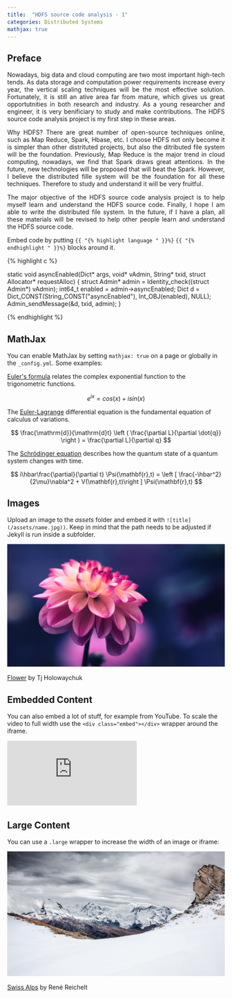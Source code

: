 ```yaml
---
title:  "HDFS source code analysis - 1"
categories: Distributed Systems
mathjax: true
---
```

## Preface
<p align="justify">
Nowadays, big data and cloud computing are two most important high-tech tends. As data storage and computation power requirements increase every year, the vertical scaling techniques will be the most effective solution. Fortunately, it is still an ative area far from mature, which gives us great opportutnities in both research and industry. As a young researcher and engineer, it is very benificiary to study and make contributions. The HDFS source code analysis project is my first step in these areas. 
</p>
<p align="justify">
Why HDFS? There are great number of open-source techniques online, such as Map Reduce, Spark, Hbase, etc. I choose HDFS not only become it is simpler than other distrituted projects, but also the ditributed file system will be the foundation. Previously, Map Reduce is the major trend in cloud computing, nowadays, we find that Spark draws great attentions. In the future, new technologies will be proposed that will beat the Spark. However, I believe the distributed fille system will be the foundation for all these techniques. Therefore to study and understand it will be very fruitful.
</p>
<p align="justify">
The major objective of the HDFS source code analysis project is to help myself learn and understand the HDFS source code. Finally, I hope I am able to write the distributed file system. In the future, if I have a plan, all these materials will be revised to help other people learn and understand the HDFS source code.
</p>











Embed code by putting `{{ "{% highlight language " }}%}` `{{ "{% endhighlight " }}%}` blocks around it.

{% highlight c %}

static void asyncEnabled(Dict* args, void* vAdmin, String* txid, struct Allocator* requestAlloc)
{
    struct Admin* admin = Identity_check((struct Admin*) vAdmin);
    int64_t enabled = admin->asyncEnabled;
    Dict d = Dict_CONST(String_CONST("asyncEnabled"), Int_OBJ(enabled), NULL);
    Admin_sendMessage(&d, txid, admin);
}

{% endhighlight %}


## MathJax

You can enable MathJax by setting `mathjax: true` on a page or globally in the `_config.yml`. Some examples:

[Euler's formula](https://en.wikipedia.org/wiki/Euler%27s_formula) relates the  complex exponential function to the trigonometric functions.

$$ e^{ix}=cos(x)+isin(x) $$

The [Euler-Lagrange](https://en.wikipedia.org/wiki/Lagrangian_mechanics) differential equation is the fundamental equation of calculus of variations.

$$ \frac{\mathrm{d}}{\mathrm{d}t} \left ( \frac{\partial L}{\partial \dot{q}} \right ) = \frac{\partial L}{\partial q} $$

The [Schrödinger equation](https://en.wikipedia.org/wiki/Schr%C3%B6dinger_equation) describes how the quantum state of a quantum system changes with time.

$$ i\hbar\frac{\partial}{\partial t} \Psi(\mathbf{r},t) = \left [ \frac{-\hbar^2}{2\mu}\nabla^2 + V(\mathbf{r},t)\right ] \Psi(\mathbf{r},t) $$

## Images

Upload an image to the *assets* folder and embed it with `![title](/assets/name.jpg))`. Keep in mind that the path needs to be adjusted if Jekyll is run inside a subfolder.

[![Flower](../assets/flower.jpg)](../assets/flower.jpg)

[Flower](https://unsplash.com/photos/iGrsa9rL11o) by Tj Holowaychuk

## Embedded Content

You can also embed a lot of stuff, for example from YouTube. To scale the video to full width use the `<div class="embed"></div>` wrapper around the iframe.

<div class="embed"><iframe src="https://www.youtube.com/embed/_C0A5zX-iqM" frameborder="0" allowfullscreen></iframe></div>

## Large Content

You can use a `.large` wrapper to increase the width of an image or iframe:

<a class="large" href="../assets/swiss-alps.jpg">![Swiss Alps](../assets/swiss-alps.jpg)</a>

[Swiss Alps](https://unsplash.com/photos/u0DmxB76uF4) by René Reichelt
